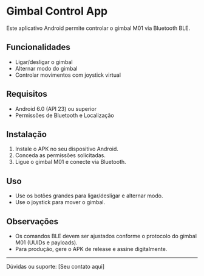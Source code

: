 # Gimbal Control App

Este aplicativo Android permite controlar o gimbal M01 via Bluetooth BLE.

## Funcionalidades
- Ligar/desligar o gimbal
- Alternar modo do gimbal
- Controlar movimentos com joystick virtual

## Requisitos
- Android 6.0 (API 23) ou superior
- Permissões de Bluetooth e Localização

## Instalação
1. Instale o APK no seu dispositivo Android.
2. Conceda as permissões solicitadas.
3. Ligue o gimbal M01 e conecte via Bluetooth.

## Uso
- Use os botões grandes para ligar/desligar e alternar modo.
- Use o joystick para mover o gimbal.

## Observações
- Os comandos BLE devem ser ajustados conforme o protocolo do gimbal M01 (UUIDs e payloads).
- Para produção, gere o APK de release e assine digitalmente.

---

Dúvidas ou suporte: [Seu contato aqui]
